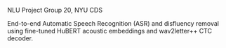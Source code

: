 NLU Project Group 20, NYU CDS

End-to-end Automatic Speech Recognition (ASR) and disfluency removal using fine-tuned HuBERT acoustic embeddings and wav2letter++ CTC decoder.
